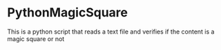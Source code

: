 # PythonMagicSquare
This is a python script that reads a text file and verifies if the content is a magic square or not
